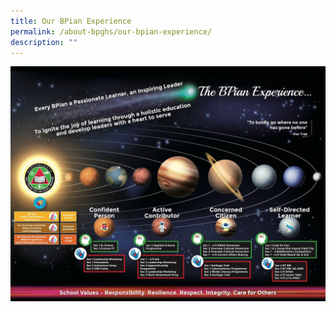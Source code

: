 ```yaml
---
title: Our BPian Experience
permalink: /about-bpghs/our-bpian-experience/
description: ""
---
```

![](/images/BPian%20Exp.jpeg)